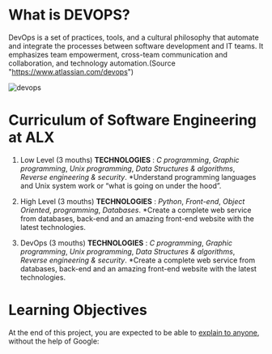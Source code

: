 # What is DEVOPS? 

DevOps is a set of practices, tools, and a cultural philosophy that automate and integrate the processes between software development and IT teams. It emphasizes team empowerment, cross-team communication and collaboration, and technology automation.(Source "https://www.atlassian.com/devops")

![devops](https://user-images.githubusercontent.com/126578500/224360141-6994cd3e-d6f5-4be1-996b-dca3ed46d4c7.jpeg)

# Curriculum of Software Engineering at ALX 
1. Low Level (3 mouths)
**TECHNOLOGIES** :
*C programming*,
*Graphic programming*,
*Unix programming*,
*Data Structures & algorithms*,
*Reverse engineering & security*.
*Understand programming languages and Unix system work or “what is going on under the hood”.

2. High Level (3 mouths)
**TECHNOLOGIES** :
*Python*, *Front-end*, *Object Oriented*, *programming*, *Databases*.
*Create a complete web service from databases, back-end and an amazing front-end website with the latest technologies.

3. DevOps (3 mouths)
**TECHNOLOGIES** : 
*C programming*, *Graphic programming*, *Unix programming*, *Data Structures & algorithms*, *Reverse engineering & security*.
*Create a complete web service from databases, back-end and an amazing front-end website with the latest technologies.

# Learning Objectives
At the end of this project, you are expected to be able to [explain to anyone](https://fs.blog/feynman-learning-technique/?fbclid=IwAR2K5_BGPVo0QjJXkOIIqNsqcXK4lTskPWJvA0asKQIGtCPWaQBdKmj1Ztg "explain to anyone"), without the help of Google:
